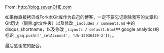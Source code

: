 From: http://blog.sevenCHE.com

如果你直接拷贝或Fork本Git库作为自己的博客，一定不要忘记删除我写的文章和Git历史（删除.git文件夹）以及修改 `_includes / comments.md` 中的disqus_shortname，以及修改 `_layouts / default.html`中 google analytics的标识  `_gaq.push(['_setAccount', 'UA-12936429-2']);`。

最后感谢您的配合。

